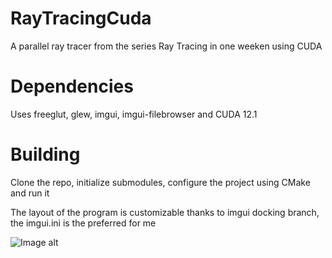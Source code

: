 # RayTracingCuda
A parallel ray tracer from the series Ray Tracing in one weeken using CUDA

# Dependencies
Uses freeglut, glew, imgui, imgui-filebrowser and CUDA 12.1

# Building
Clone the repo, initialize submodules, configure the project using CMake and run it

The layout of the program is customizable thanks to imgui docking branch, the imgui.ini is the preferred for me

![Image alt](media/RayTracing.gif)